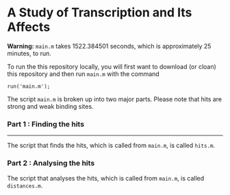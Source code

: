 # A Study of Transcription and Its Affects

**Warning:** `main.m` takes 1522.384501 seconds, which is approximately 25 minutes, to run.

To run the this repository locally, you will first want to download (or cloan) this repository and then run `main.m` with the command

```
run('main.m');
```

The script `main.m` is broken up into two major parts. Please note that hits are strong and weak binding sites.

### Part 1 : Finding the hits
---
The script that finds the hits, which is called from `main.m`, is called `hits.m`. 

### Part 2 : Analysing the hits
The script that analyses the hits, which is called from `main.m`, is called `distances.m`. 